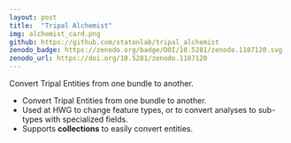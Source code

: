 ```yaml
---
layout: post
title:  "Tripal Alchemist"
img: alchemist_card.png
github: https://github.com/statonlab/tripal_alchemist
zenodo_badge: https://zenodo.org/badge/DOI/10.5281/zenodo.1187120.svg
zenodo_url: https://doi.org/10.5281/zenodo.1187120
---
```


Convert Tripal Entities from one bundle to another.

* Convert Tripal Entities from one bundle to another.
* Used at HWG to change feature types, or to convert analyses to sub-types with specialized fields.
* Supports **collections** to easily convert entities.
